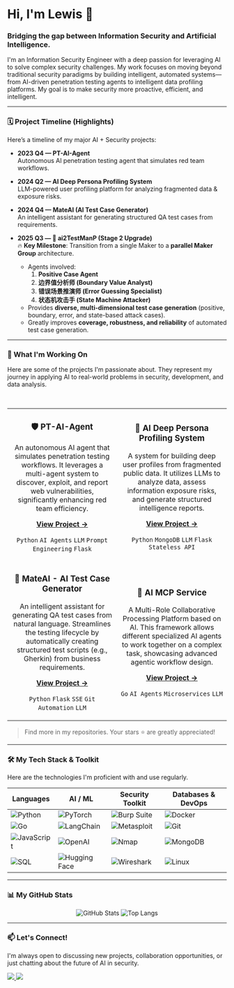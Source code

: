 # Hi, I'm Lewis 👋

### Bridging the gap between Information Security and Artificial Intelligence.

I'm an Information Security Engineer with a deep passion for leveraging AI to solve complex security challenges. My work focuses on moving beyond traditional security paradigms by building intelligent, automated systems—from AI-driven penetration testing agents to intelligent data profiling platforms. My goal is to make security more proactive, efficient, and intelligent.

---

### 🗓️ Project Timeline (Highlights)

Here’s a timeline of my major AI + Security projects:

- **2023 Q4 — PT-AI-Agent**  
  Autonomous AI penetration testing agent that simulates red team workflows.  

- **2024 Q2 — AI Deep Persona Profiling System**  
  LLM-powered user profiling platform for analyzing fragmented data & exposure risks.  

- **2024 Q4 — MateAI (AI Test Case Generator)**  
  An intelligent assistant for generating structured QA test cases from requirements.  

- **2025 Q3 — 🚀 ai2TestManP (Stage 2 Upgrade)**  
  🔥 **Key Milestone**: Transition from a single Maker to a **parallel Maker Group** architecture.  
  - Agents involved:  
    1. **Positive Case Agent**  
    2. **边界值分析师 (Boundary Value Analyst)**  
    3. **错误场景推演师 (Error Guessing Specialist)**  
    4. **状态机攻击手 (State Machine Attacker)**  
  - Provides **diverse, multi-dimensional test case generation** (positive, boundary, error, and state-based attack cases).  
  - Greatly improves **coverage, robustness, and reliability** of automated test case generation.  

---

### 🚀 What I'm Working On

Here are some of the projects I'm passionate about. They represent my journey in applying AI to real-world problems in security, development, and data analysis.

<br>

<table>
  <tr>
    <td width="50%">
      <h3 align="center">🛡️ PT-AI-Agent</h3>
      <p align="center">
        An autonomous AI agent that simulates penetration testing workflows. It leverages a multi-agent system to discover, exploit, and report web vulnerabilities, significantly enhancing red team efficiency.
      </p>
      <p align="center">
        <a href="https://github.com/letmego2022/PT-AI-agent" target="_blank"><strong>View Project →</strong></a>
      </p>
      <p align="center">
        <code>Python</code> <code>AI Agents</code> <code>LLM</code> <code>Prompt Engineering</code> <code>Flask</code>
      </p>
    </td>
    <td width="50%">
      <h3 align="center">🔎 AI Deep Persona Profiling System</h3>
      <p align="center">
        A system for building deep user profiles from fragmented public data. It utilizes LLMs to analyze data, assess information exposure risks, and generate structured intelligence reports.
      </p>
       <p align="center">
        <a href="https://github.com/letmego2022/AI-Deep-Persona-Profiling-System" target="_blank"><strong>View Project →</strong></a>
      </p>
      <p align="center">
        <code>Python</code> <code>MongoDB</code> <code>LLM</code> <code>Flask</code> <code>Stateless API</code>
      </p>
    </td>
  </tr>
  <tr>
    <td width="50%">
      <h3 align="center">🤖 MateAI - AI Test Case Generator</h3>
      <p align="center">
        An intelligent assistant for generating QA test cases from natural language. Streamlines the testing lifecycle by automatically creating structured test scripts (e.g., Gherkin) from business requirements.
      </p>
      <p align="center">
        <a href="https://github.com/letmego2022/AI2ApiTest" target="_blank"><strong>View Project →</strong></a>
      </p>
      <p align="center">
        <code>Python</code> <code>Flask</code> <code>SSE</code> <code>Git Automation</code> <code>LLM</code>
      </p>
    </td>
    <td width="50%">
      <h3 align="center">🤝 AI MCP Service</h3>
      <p align="center">
        A Multi-Role Collaborative Processing Platform based on AI. This framework allows different specialized AI agents to work together on a complex task, showcasing advanced agentic workflow design.
      </p>
      <p align="center">
        <a href="https://github.com/letmego2022/ai_mcp_service" target="_blank"><strong>View Project →</strong></a>
      </p>
      <p align="center">
        <code>Go</code> <code>AI Agents</code> <code>Microservices</code> <code>LLM</code>
      </p>
    </td>
  </tr>
</table>

> Find more in my repositories. Your stars ⭐ are greatly appreciated!

---

### 🛠️ My Tech Stack & Toolkit

Here are the technologies I'm proficient with and use regularly.

| Languages | AI / ML | Security Toolkit | Databases & DevOps |
|---|---|---|---|
| ![Python](https://img.shields.io/badge/-Python-3776AB?style=for-the-badge&logo=python&logoColor=white) | ![PyTorch](https://img.shields.io/badge/-PyTorch-EE4C2C?style=for-the-badge&logo=pytorch&logoColor=white) | ![Burp Suite](https://img.shields.io/badge/-Burp%20Suite-FF6600?style=for-the-badge&logo=burpsuite&logoColor=white) | ![Docker](https://img.shields.io/badge/-Docker-2496ED?style=for-the-badge&logo=docker&logoColor=white) |
| ![Go](https://img.shields.io/badge/-Go-00ADD8?style=for-the-badge&logo=go&logoColor=white) | ![LangChain](https://img.shields.io/badge/-LangChain-2A3847?style=for-the-badge) | ![Metasploit](https://img.shields.io/badge/-Metasploit-DC2D19?style=for-the-badge&logo=metasploit&logoColor=white) | ![Git](https://img.shields.io/badge/-Git-F05032?style=for-the-badge&logo=git&logoColor=white) |
| ![JavaScript](https://img.shields.io/badge/-JavaScript-F7DF1E?style=for-the-badge&logo=javascript&logoColor=black) | ![OpenAI](https://img.shields.io/badge/-OpenAI-412991?style=for-the-badge&logo=openai&logoColor=white) | ![Nmap](https://img.shields.io/badge/-Nmap-000000?style=for-the-badge&logo=nmap&logoColor=white) | ![MongoDB](https://img.shields.io/badge/-MongoDB-47A248?style=for-the-badge&logo=mongodb&logoColor=white) |
| ![SQL](https://img.shields.io/badge/-SQL-4479A1?style=for-the-badge&logo=mysql&logoColor=white) | ![Hugging Face](https://img.shields.io/badge/-Hugging%20Face-FFD21E?style=for-the-badge&logo=huggingface&logoColor=black) | ![Wireshark](https://img.shields.io/badge/-Wireshark-1679A7?style=for-the-badge&logo=wireshark&logoColor=white) | ![Linux](https://img.shields.io/badge/-Linux-FCC624?style=for-the-badge&logo=linux&logoColor=black) |


---

### 📊 My GitHub Stats

<p align="center">
  <img src="https://github-readme-stats.vercel.app/api?username=letmego2022&show_icons=true&theme=dracula&hide_title=true&count_private=true" alt="GitHub Stats" />
  <img src="https://github-readme-stats.vercel.app/api/top-langs/?username=letmego2022&layout=compact&theme=dracula" alt="Top Langs" />
</p>

---

### 📫 Let's Connect!

I'm always open to discussing new projects, collaboration opportunities, or just chatting about the future of AI in security.

<p align="left">
  <a href="mailto:xf010101xf@gmail.com" target="_blank">
    <img src="https://img.shields.io/badge/-Email-D14836?style=for-the-badge&logo=gmail&logoColor=white" />
  </a>
  <a href="https://blog.csdn.net/qq_26692927?type=blog" target="_blank">
    <img src="https://img.shields.io/badge/-CSDN-C30D23?style=for-the-badge&logo=csdn&logoColor=white" />
  </a>
</p>
